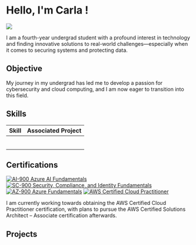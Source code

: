 # Hello, I'm Carla !
<a href="https://linkedin.com/in/jeancarlaromin"><img src="https://img.shields.io/badge/-LinkedIn-0072b1?&style=for-the-badge&logo=linkedin&logoColor=white" /></a>

I am a fourth-year undergrad student with a profound interest in technology and finding innovative solutions to real-world challenges—especially when it comes to securing systems and protecting data.

## Objective

My journey in my undergrad has led me to develop a passion for cybersecurity and cloud computing, and I am now eager to transition into this field.

## Skills

| Skill                                         | Associated Project         |
|-----------------------------------------------|----------------------------|
|                                               |                            |
|                                               |                            |
|                                               |                            |
|                                               |                            |
|                                               |                            |
|                                               |                            |

## Certifications
<div>
  <a href="https://learn.microsoft.com/api/credentials/share/en-us/JeanCarlaRomin-4831/86F1397E3008D188?sharingId=5D4CCB983F7B5792"><img src="https://img.shields.io/badge/-Microsoft_AI900-00A4EF?&style=for-the-badge&logo=Microsoft&logoColor=white" alt="AI-900 Azure AI Fundamentals" /></a>
  <a href="https://learn.microsoft.com/api/credentials/share/en-us/JeanCarlaRomin-4831/319B7E91337070E4?sharingId=5D4CCB983F7B5792"><img src="https://img.shields.io/badge/-Microsoft_SC900-0078D4?&style=for-the-badge&logo=Microsoft&logoColor=white" alt="SC-900  Security, Compliance, and Identity Fundamentals" /></a>
  <a href="https://learn.microsoft.com/api/credentials/share/en-us/JeanCarlaRomin-4831/85A91A8D87D61916?sharingId=5D4CCB983F7B5792"><img src="https://img.shields.io/badge/-Microsoft_AZ900-0072b1?&style=for-the-badge&logo=Microsoft&logoColor=white" alt="AZ-900 Azure Fundamentals" /></a>
 <a href="https://www.credly.com/badges/6ebf0122-9929-482c-b919-a2d5698b5954/public_url" class="badge-button" title="View AWS Certified Cloud Practitioner certification details">
    <img src="https://img.shields.io/badge/-AWS_Solutions_Architect-FF9900?&style=for-the-badge&logo=AmazonAWS&logoColor=white" alt="AWS Certified Cloud Practitioner" />
  </a>
</div>

I am currently working towards obtaining the AWS Certified Cloud Practitioner certification, with plans to pursue the AWS Certified Solutions Architect – Associate certification afterwards.

## Projects

